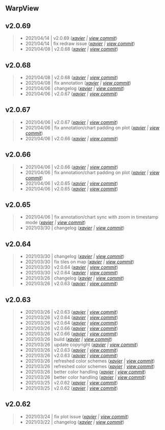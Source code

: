 WarpView
---

## v2.0.69

> +  2021/04/14  | v2.0.69  (*[xavier](marin.xavier@gmail.com) | [view commit](https://github.com/senx/warpview/commit/a160a43235bc756eb7adbe5d1434d1426c86261f)*)
> +  2021/04/14  | fix redraw issue  (*[xavier](marin.xavier@gmail.com) | [view commit](https://github.com/senx/warpview/commit/d881f2ff7819eca65f225c0f10aa731eede0d865)*)
> +  2021/04/08  | v2.0.68  (*[xavier](marin.xavier@gmail.com) | [view commit](https://github.com/senx/warpview/commit/12fbb8d4c4b39514e56fb8af6e052ac84d0e9a49)*)

## v2.0.68

> +  2021/04/08  | v2.0.68  (*[xavier](marin.xavier@gmail.com) | [view commit](https://github.com/senx/warpview/commit/7e289919f667dbefa9d7b47690f8743f7c4d8d2b)*)
> +  2021/04/08  | fix annotation  (*[xavier](marin.xavier@gmail.com) | [view commit](https://github.com/senx/warpview/commit/c0c132bad1faf11b7b60c62ad8cc6da8f9e51a36)*)
> +  2021/04/06  | changelog  (*[xavier](marin.xavier@gmail.com) | [view commit](https://github.com/senx/warpview/commit/c5132bcc526b6e66b1319d1bf81c0e245196d6fa)*)
> +  2021/04/06  | v2.0.67  (*[xavier](marin.xavier@gmail.com) | [view commit](https://github.com/senx/warpview/commit/390ee423aafeed9f14ab925da7e2ae36daab942b)*)

## v2.0.67

> +  2021/04/06  | v2.0.67  (*[xavier](marin.xavier@gmail.com) | [view commit](https://github.com/senx/warpview/commit/432e6902ed65fb2d3032187c329b2cb6c686a0ac)*)
> +  2021/04/06  | fix annotation/chart padding on plot  (*[xavier](marin.xavier@gmail.com) | [view commit](https://github.com/senx/warpview/commit/11d0a121cb723d53de9275af60a3085b4f9ac482)*)
> +  2021/04/06  | v2.0.66  (*[xavier](marin.xavier@gmail.com) | [view commit](https://github.com/senx/warpview/commit/b899dba8d1f9fd3b9c8923f4ebc075ac9632f831)*)

## v2.0.66

> +  2021/04/06  | v2.0.66  (*[xavier](marin.xavier@gmail.com) | [view commit](https://github.com/senx/warpview/commit/3e9308541d054f935c40f9bc66a72e3d01878cd3)*)
> +  2021/04/06  | fix annotation/chart padding on plot  (*[xavier](marin.xavier@gmail.com) | [view commit](https://github.com/senx/warpview/commit/b8ac44c4beb67999ec6fc7885e06087b6cc818e4)*)
> +  2021/04/06  | v2.0.65  (*[xavier](marin.xavier@gmail.com) | [view commit](https://github.com/senx/warpview/commit/d502120ff8b1630a246891da33c6265041e39fa6)*)
> +  2021/04/06  | v2.0.65  (*[xavier](marin.xavier@gmail.com) | [view commit](https://github.com/senx/warpview/commit/d3a3ee71451f063be4b092461e293bca8f799266)*)

## v2.0.65

> +  2021/04/06  | fix annotation/chart sync with zoom in timestamp mode  (*[xavier](marin.xavier@gmail.com) | [view commit](https://github.com/senx/warpview/commit/ac14e2bbe405b3806c6612cd18b81b573b6f614f)*)
> +  2021/03/30  | changelog  (*[xavier](marin.xavier@gmail.com) | [view commit](https://github.com/senx/warpview/commit/f8063fa328389b123aef2d96f0f0f60b22ded407)*)

## v2.0.64

> +  2021/03/30  | changelog  (*[xavier](marin.xavier@gmail.com) | [view commit](https://github.com/senx/warpview/commit/4f6db32625f91bd530fdbc76359e2a20e481093a)*)
> +  2021/03/30  | fix tiles on map  (*[xavier](marin.xavier@gmail.com) | [view commit](https://github.com/senx/warpview/commit/f8b221c2be89929cd5bbc5543274f25c7a29ab76)*)
> +  2021/03/30  | v2.0.64  (*[xavier](marin.xavier@gmail.com) | [view commit](https://github.com/senx/warpview/commit/e6c33258cf1c0abb42d83e7653ee584892aa3b8f)*)
> +  2021/03/30  | v2.0.64  (*[xavier](marin.xavier@gmail.com) | [view commit](https://github.com/senx/warpview/commit/cfef5bebe548425c731878fa2384717a99549bbe)*)
> +  2021/03/26  | changelog  (*[xavier](marin.xavier@gmail.com) | [view commit](https://github.com/senx/warpview/commit/35cdca142128d60e803a3da073a7163ddc903483)*)
> +  2021/03/26  | v2.0.63  (*[xavier](marin.xavier@gmail.com) | [view commit](https://github.com/senx/warpview/commit/a80ad811fcf0f767cad9a30089621c1362b03ef0)*)

## v2.0.63

> +  2021/03/26  | v2.0.63  (*[xavier](marin.xavier@gmail.com) | [view commit](https://github.com/senx/warpview/commit/6f91d16091733b8cf86ef9a704dee527f05fffa2)*)
> +  2021/03/26  | v2.0.64  (*[xavier](marin.xavier@gmail.com) | [view commit](https://github.com/senx/warpview/commit/6e3ecb86bdfaa930b02b99894a4b35c76f5b5ebb)*)
> +  2021/03/26  | v2.0.64  (*[xavier](marin.xavier@gmail.com) | [view commit](https://github.com/senx/warpview/commit/14984fbfac596b2c3bb0152ed43d732de0d5d20c)*)
> +  2021/03/26  | v2.0.66  (*[xavier](marin.xavier@gmail.com) | [view commit](https://github.com/senx/warpview/commit/5ae1cc67de28f726b5714cd5d5d5d0af7f21b6a5)*)
> +  2021/03/26  | v2.0.66  (*[xavier](marin.xavier@gmail.com) | [view commit](https://github.com/senx/warpview/commit/feea5f4b464d16b43ddebfb7232eebe615f2dab0)*)
> +  2021/03/26  | build  (*[xavier](marin.xavier@gmail.com) | [view commit](https://github.com/senx/warpview/commit/a6049edb4427db6471ab2677cf2d60f14bff0aeb)*)
> +  2021/03/26  | update copyright  (*[xavier](marin.xavier@gmail.com) | [view commit](https://github.com/senx/warpview/commit/dd0ebd9fb361b5a91f8991659e4707b1eadb4ecf)*)
> +  2021/03/26  | v2.0.63  (*[xavier](marin.xavier@gmail.com) | [view commit](https://github.com/senx/warpview/commit/998c62b7b31ee6d8441b75007dba7bf62d25a72a)*)
> +  2021/03/26  | v2.0.63  (*[xavier](marin.xavier@gmail.com) | [view commit](https://github.com/senx/warpview/commit/bf545634a61027dd3dceb2928e9a7d157bf73700)*)
> +  2021/03/26  | refreshed color schemes  (*[xavier](marin.xavier@gmail.com) | [view commit](https://github.com/senx/warpview/commit/22418e46f416ed635dc8a1f93562efc10b61020b)*)
> +  2021/03/26  | refreshed color schemes  (*[xavier](marin.xavier@gmail.com) | [view commit](https://github.com/senx/warpview/commit/ab3a62fa697d147504212286ee8d2f7d8c1fa829)*)
> +  2021/03/26  | better color handling  (*[xavier](marin.xavier@gmail.com) | [view commit](https://github.com/senx/warpview/commit/a2aeee9db5791cc91c3b85289b2a8e8f27ac0f66)*)
> +  2021/03/26  | better color handling  (*[xavier](marin.xavier@gmail.com) | [view commit](https://github.com/senx/warpview/commit/0a24637de85d459bf6e0ece5a60c23cc5e5c3aa0)*)
> +  2021/03/25  | v2.0.62  (*[xavier](marin.xavier@gmail.com) | [view commit](https://github.com/senx/warpview/commit/be3d8467eab828125f0c3c32a567bbf64cf94d58)*)
> +  2021/03/25  | v2.0.62  (*[xavier](marin.xavier@gmail.com) | [view commit](https://github.com/senx/warpview/commit/5c36bbc0abe3d2c35843c5a0db05e67cf4f07c61)*)

## v2.0.62

> +  2021/03/24  | fix plot issue  (*[xavier](marin.xavier@gmail.com) | [view commit](https://github.com/senx/warpview/commit/8cefb908c9b7fd9e2fad2fb57104eda8b5f5125a)*)
> +  2021/03/22  | changelog  (*[xavier](marin.xavier@gmail.com) | [view commit](https://github.com/senx/warpview/commit/20975d7984f04d3743510916ac5fd5db1ab4929d)*)



